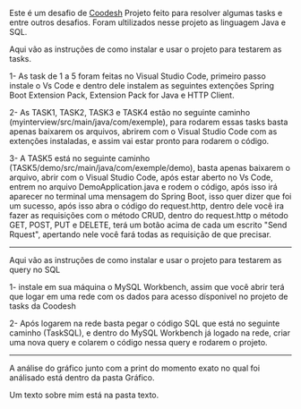 Este é um desafio de [Coodesh](https://coodesh.com/)
Projeto feito para resolver algumas tasks e entre outros desafios.
Foram ultilizados nesse projeto as linguagem Java e SQL.

Aqui vão as instruções de como instalar e usar o projeto para testarem as tasks.

1- As task de 1 a 5 foram feitas no Visual Studio Code, primeiro passo instale o Vs Code e dentro dele instalem as seguintes extenções
Spring Boot Extension Pack, Extension Pack for Java e HTTP Client.

2- As TASK1, TASK2, TASK3 e TASK4 estão no seguinte caminho (myinterview/src/main/java/com/exemple), para rodarem essas tasks
basta apenas baixarem os arquivos, abrirem com o Visual Studio Code com as extenções instaladas, e assim vai estar pronto para
rodarem o código.

3- A TASK5 está no seguinte caminho (TASK5/demo/src/main/java/com/exemple/demo), basta apenas baixarem o arquivo, abrir com o Visual Studio Code,
após estar aberto no Vs Code, entrem no arquivo DemoApplication.java e rodem o código, após isso irá aparecer no terminal uma mensagem do Spring Boot,
isso quer dizer que foi um sucesso, após isso abra o código do request.http, dentro dele você ira fazer as requisições com o método CRUD, dentro do
request.http o método GET, POST, PUT e DELETE, terá um botão acima de cada um escrito "Send Rquest", apertando nele você fará todas as requisição de
que precisar.

-----------------------------------------------------------------------------------------------------------------------------------------------------------

Aqui vão as instruções de como instalar e usar o projeto para testarem as query no SQL

1- instale em sua máquina o MySQL Workbench, assim que você abrir terá que logar em uma rede com os dados para acesso dísponivel no projeto de tasks da Coodesh

2- Após logarem na rede basta pegar o código SQL que está no seguinte caminho (TaskSQL), e dentro do MySQL Workbench já logado na rede, criar uma nova query 
e colarem o código nessa query e rodarem o projeto.

------------------------------------------------------------------------------------------------------------------------------------------------------------

A análise do gráfico junto com a print do momento exato no qual foi análisado está dentro da pasta Gráfico.

Um texto sobre mim está na pasta texto.
